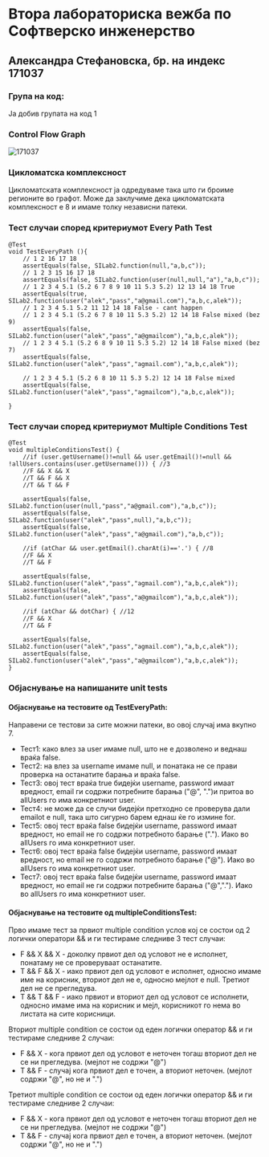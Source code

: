 # Втора лабораториска вежба по Софтверско инженерство
## Александра Стефановска, бр. на индекс 171037
### Група на код:
Ја добив групата на код 1

### Control Flow Graph

![171037](https://user-images.githubusercontent.com/62511297/84208046-12d46a00-aab3-11ea-9681-477fea92a605.jpg)

### Цикломатска комплексност
Цикломатската комплексност ја одредуваме така што ги броиме регионите во графот. 
Може да заклучиме дека цикломатската комплексност е 8 и имаме толку независни патеки.

### Тест случаи според критериумот Every Path Test
    @Test
    void TestEveryPath (){
        // 1 2 16 17 18
        assertEquals(false, SILab2.function(null,"a,b,c"));
        // 1 2 3 15 16 17 18
        assertEquals(false, SILab2.function(user(null,null,"a"),"a,b,c"));
        // 1 2 3 4 5.1 (5.2 6 7 8 9 10 11 5.3 5.2) 12 13 14 18 True
        assertEquals(true, SILab2.function(user("alek","pass","a@gmail.com"),"a,b,c,alek"));
        // 1 2 3 4 5.1 5.2 11 12 14 18 False - cant happen
        // 1 2 3 4 5.1 (5.2 6 7 8 10 11 5.3 5.2) 12 14 18 False mixed (bez 9)
        assertEquals(false, SILab2.function(user("alek","pass","a@gmailcom"),"a,b,c,alek"));
        // 1 2 3 4 5.1 (5.2 6 8 9 10 11 5.3 5.2) 12 14 18 False mixed (bez 7)
        assertEquals(false, SILab2.function(user("alek","pass","agmail.com"),"a,b,c,alek"));

        // 1 2 3 4 5.1 (5.2 6 8 10 11 5.3 5.2) 12 14 18 False mixed
        assertEquals(false, SILab2.function(user("alek","pass","agmailcom"),"a,b,c,alek"));

    }
### Тест случаи според критериумот Multiple Conditions Test 
    @Test
    void multipleConditionsTest() {
        //if (user.getUsername()!=null && user.getEmail()!=null && !allUsers.contains(user.getUsername())) { //3
        //F && X && X
        //T && F && X
        //T && T && F

        assertEquals(false, SILab2.function(user(null,"pass","a@gmail.com"),"a,b,c"));
        assertEquals(false, SILab2.function(user("alek","pass",null),"a,b,c"));
        assertEquals(false, SILab2.function(user("alek","pass","a@gmail.com"),"a,b,c"));

        //if (atChar && user.getEmail().charAt(i)=='.') { //8
        //F && X
        //T && F

        assertEquals(false, SILab2.function(user("alek","pass","agmail.com"),"a,b,c,alek"));
        assertEquals(false, SILab2.function(user("alek","pass","a@gmailcom"),"a,b,c,alek"));

        //if (atChar && dotChar) { //12
        //F && X
        //T && F

        assertEquals(false, SILab2.function(user("alek","pass","agmail.com"),"a,b,c,alek"));
        assertEquals(false, SILab2.function(user("alek","pass","a@gmailcom"),"a,b,c,alek"));
    }
### Објаснување на напишаните unit tests

#### Објаснување на тестовите од TestEveryPath:

Направени се тестови за сите можни патеки, во овој случај има вкупно 7.
* Тест1: како влез за user имаме null, што не е дозволено и веднаш враќа false.
* Тест2: на влез за username имаме null, и понатака не се прави проверка на останатите барања и враќа false.
* Тест3: овој тест враќа true бидејќи username, password имаат вредност, email ги содржи потребните барања ("@", ".")и притоа во allUsers го има конкретниот user.
* Тест4: не може да се случи бидејќи претходно се проверува дали emailot е null, така што сигурно барем еднаш ќе го измине for.
* Тест5: овој тест враќа false бидејќи username, password имаат вредност, но email не го содржи потребното барање ("."). Иако во allUsers го има конкретниот user.
* Тест6: овој тест враќа false бидејќи username, password имаат вредност, но email не го содржи потребното барање ("@"). Иако во allUsers го има конкретниот user.
* Тест7: овој тест враќа false бидејќи username, password имаат вредност, но email не ги содржи потребните барања ("@","."). Иако во allUsers го има конкретниот user.

#### Објаснување на тестовите од multipleConditionsTest:

Прво имаме тест за првиот multiple condition услов кој се состои од 2 логички оператори && и ги тестираме следниве 3 тест случаи:
* F && X && X - доколку првиот дел од условот не е исполнет, понатаму не се проверуваат останатите.
* T && F && X - иако првиот дел од условот е исполнет, односно имаме име на корисник, вториот дел не е, односно мејлот е null. Третиот дел не се прегледува.
* T && T && F - иако првиот и вториот дел од условот се исполнети, односно имаме има на корисник и мејл, корисникот го нема во листата на сите корисници.

Вториот multiple condition се состои од еден логички оператор && и ги тестираме следниве 2 случаи:
* F && X - кога првиот дел од условот е неточен тогаш вториот дел не се ни прегледува. (мејлот не содржи "@")
* T && F - случај кога првиот дел е точен, а вториот неточен. (мејлот содржи "@", но не и ".")

Третиот multiple condition се состои од еден логички оператор && и ги тестираме следниве 2 случаи:
* F && X - кога првиот дел од условот е неточен тогаш вториот дел не се ни прегледува. (мејлот не содржи "@")
* T && F - случај кога првиот дел е точен, а вториот неточен. (мејлот содржи "@", но не и ".")
